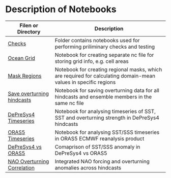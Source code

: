 # Description of Notebooks

| Filen or Directory | Description |
| --- | --- |
| [Checks](./Quick_Checks) | Folder contains notebooks used for performing priliminary checks and testing |
| [Ocean Grid](./Postprocessing/Area_cell_ocean.ipynb) | Notebook for creating separate nc file for storing grid info, e.g. cell areas |
| [Mask Regions](./Postprocessing/Mask_Regions.ipynb) | Notebook for creating regional masks, which are required for calculating domain-mean values in specific regions | 
| [Save overturning hindcasts](./Postprocessing/Save_overturning_hindcasts.ipynb) | Notebook for saving overturning data for all hindcasts and ensemble members in the same nc file |
| [DePreSys4 Timeseries](./Analysis/Timeseries_DePreSys4_Overturning_SST_anomaly.ipynb) | Notebook for analysing timeseries of SST, SST and overturning strength in DePreSys4 hindcasts|
| [ORAS5 Timeseries](./Analysis/Timeseries_ORAS5_SST_anomaly.ipynb) | Notebook for analysing SST/SSS timeseries in ORAS5 ECMWF reanalysis product |
| [DePreSys4 vs ORAS5](./Analysis/Compare_DePreSys4_ORAS5.ipynb) | Comaprison of SST/SSS anomaly in DePreSys4 vs ORAS5 |
| [NAO Overturning Correlation](./Analysis/NAO_Overturning_Correlate.ipynb) | Integrated NAO forcing and overturning anomalies across hindcasts |
